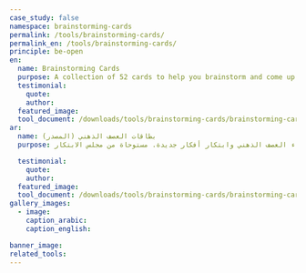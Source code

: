```yaml
---
case_study: false
namespace: brainstorming-cards
permalink: /tools/brainstorming-cards/
permalink_en: /tools/brainstorming-cards/
principle: be-open
en:
  name: Brainstorming Cards
  purpose: A collection of 52 cards to help you brainstorm and come up with new ideas. <a href="https://www.boardofinnovation.com/tools/brainstorm-cards/">Adapted from the Board of Innovation</a>
  testimonial:
    quote:
    author:
  featured_image:
  tool_document: /downloads/tools/brainstorming-cards/brainstorming-cards-en.pdf
ar:
  name: بطاقات العصف الذهني (المصدر)
  purpose: مجموعة مكوّنة من 52 بطاقة تساعدك في إجراء العصف الذهني وابتكار أفكار جديدة. مستوحاة من مجلس الابتكار (<a href="https://www.boardofinnovation.com/tools/brainstorm-cards/">Board of Innovation</a>)

  testimonial:
    quote:
    author:
  featured_image:
  tool_document: /downloads/tools/brainstorming-cards/brainstorming-cards-ar.pdf
gallery_images:
  - image:
    caption_arabic:
    caption_english:

banner_image:
related_tools:
---
```

